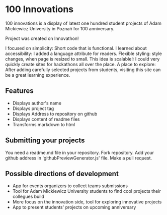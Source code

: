 # 100 Innovations

100 innovations is a display of latest one hundred student projects of Adam Mickiewicz University in Poznań for 100 anniversary.

Project was created on Innovathon!

I focused on simplicity: Short code that is functional.
I learned about accessibility: I added a language attribute for readers.
Flexible styling: style changes, when page is resized to small.
This idea is scalable!: I could very quickly create sites for hackathons all over the place.
A place to explore: After adding carefully selected projects from students, visiting this site can be a great learning experience.

## Features

* Displays author's name
* Displays project tag
* Displays Address to repository on github
* Displays content of readme files
* Transforms markdown to html

## Submitting your projects

You need a readme.md file in your repository.
Fork repository. Add your github address in 'githubPreviewGenerator.js' file. Make a pull request.

## Possible directions of development

* App for events organizers to collect teams submissions
* Tool for Adam Mickiewicz University students to find cool projects their collegues build
* More focus on the innovation side, tool for exploring innovative projects
* App to present students' projects on upcoming anniversary